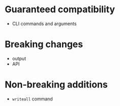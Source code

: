Guaranteed compatibility
========================

- CLI commands and arguments

Breaking changes
================

- output
- API

Non-breaking additions
======================

- `writeall` command

